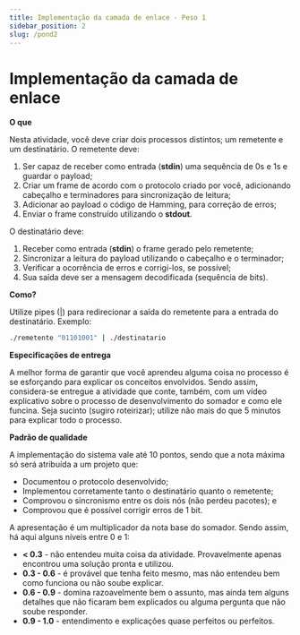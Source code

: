 ```yaml
---
title: Implementação da camada de enlace - Peso 1
sidebar_position: 2
slug: /pond2
---
```


# Implementação da camada de enlace

**O que**

Nesta atividade, você deve criar dois processos distintos; um remetente e um
destinatário. O remetente deve:

1. Ser capaz de receber como entrada (**stdin**) uma sequência de 0s e 1s e
   guardar o payload;
2. Criar um frame de acordo com o protocolo criado por você, adicionando
   cabeçalho e terminadores para sincronização de leitura;
3. Adicionar ao payload o código de Hamming, para correção de erros;
4. Enviar o frame construído utilizando o **stdout**.

O destinatário deve:

1. Receber como entrada (**stdin**) o frame gerado pelo remetente;
2. Sincronizar a leitura do payload utilizando o cabeçalho e o terminador;
3. Verificar a ocorrência de erros e corrigí-los, se possível;
4. Sua saída deve ser a mensagem decodificada (sequência de bits).

**Como?**

Utilize pipes (|) para redirecionar a saída do remetente para a entrada do
destinatário. Exemplo:

```sh
./remetente "01101001" | ./destinatario
```

**Especificações de entrega**

A melhor forma de garantir que você aprendeu alguma coisa no processo é se
esforçando para explicar os conceitos envolvidos. Sendo assim, considera-se
entregue a atividade que conte, também, com um vídeo explicativo sobre o
processo de desenvolvimento do somador e como ele funcina. Seja sucinto (sugiro
roteirizar); utilize não mais do que 5 minutos para explicar todo o processo.

**Padrão de qualidade**

A implementação do sistema vale até 10 pontos, sendo que a nota máxima só será
atribuída a um projeto que:

* Documentou o protocolo desenvolvido;
* Implementou corretamente tanto o destinatário quanto o remetente;
* Comprovou o sincronismo entre os dois nós (não perdeu pacotes); e
* Comprovou que é possível corrigir erros de 1 bit.

A apresentação é um multiplicador da nota base do somador. Sendo assim, há aqui
alguns níveis entre 0 e 1:

* **< 0.3** - não entendeu muita coisa da atividade. Provavelmente apenas
  encontrou uma solução pronta e utilizou.
* **0.3 - 0.6** - é provável que tenha feito mesmo, mas não entendeu bem como
  funciona ou não soube explicar.
* **0.6 - 0.9** - domina razoavelmente bem o assunto, mas ainda tem alguns
  detalhes que não ficaram bem explicados ou alguma pergunta que não soube
  responder.
* **0.9 - 1.0** - entendimento e explicações quase perfeitos ou perfeitos.

